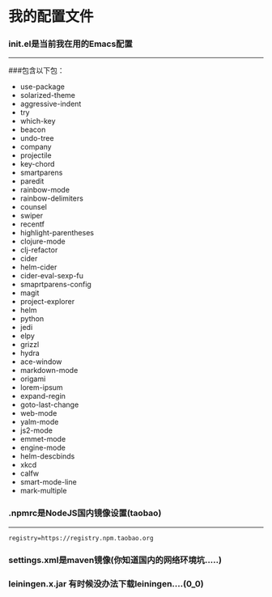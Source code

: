# 我的配置文件

### init.el是当前我在用的Emacs配置
----


###包含以下包：
* use-package
* solarized-theme
* aggressive-indent
* try
* which-key
* beacon
* undo-tree
* company
* projectile
* key-chord
* smartparens
* paredit
* rainbow-mode
* rainbow-delimiters
* counsel
* swiper
* recentf
* highlight-parentheses
* clojure-mode
* clj-refactor
* cider
* helm-cider
* cider-eval-sexp-fu
* smaprtparens-config
* magit
* project-explorer
* helm
* python
* jedi
* elpy
* grizzl
* hydra
* ace-window
* markdown-mode
* origami
* lorem-ipsum
* expand-regin
* goto-last-change
* web-mode
* yalm-mode
* js2-mode
* emmet-mode
* engine-mode
* helm-descbinds
* xkcd
* calfw
* smart-mode-line
* mark-multiple

### .npmrc是NodeJS国内镜像设置(taobao)
----
```
registry=https://registry.npm.taobao.org
```

### settings.xml是maven镜像(你知道国内的网络环境坑.....)

### leiningen.x.jar 有时候没办法下载leiningen....(0_0)
